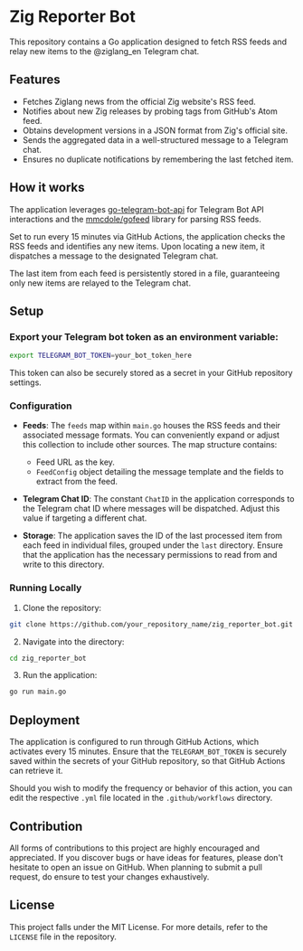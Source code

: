 # Zig Reporter Bot

This repository contains a Go application designed to fetch RSS feeds and relay new items to the @ziglang_en Telegram chat.

## Features

- Fetches Ziglang news from the official Zig website's RSS feed.
- Notifies about new Zig releases by probing tags from GitHub's Atom feed.
- Obtains development versions in a JSON format from Zig's official site.
- Sends the aggregated data in a well-structured message to a Telegram chat.
- Ensures no duplicate notifications by remembering the last fetched item.

## How it works

The application leverages [go-telegram-bot-api](https://github.com/go-telegram-bot-api/telegram-bot-api) for Telegram Bot API interactions and the [mmcdole/gofeed](https://github.com/mmcdole/gofeed) library for parsing RSS feeds.

Set to run every 15 minutes via GitHub Actions, the application checks the RSS feeds and identifies any new items. Upon locating a new item, it dispatches a message to the designated Telegram chat. 

The last item from each feed is persistently stored in a file, guaranteeing only new items are relayed to the Telegram chat.

## Setup

 ### Export your Telegram bot token as an environment variable:

```bash
export TELEGRAM_BOT_TOKEN=your_bot_token_here
```
This token can also be securely stored as a secret in your GitHub repository settings.

### Configuration

- **Feeds**: The `feeds` map within `main.go` houses the RSS feeds and their associated message formats. You can conveniently expand or adjust this collection to include other sources. The map structure contains:
  - Feed URL as the key.
  - `FeedConfig` object detailing the message template and the fields to extract from the feed.
  
- **Telegram Chat ID**: The constant `ChatID` in the application corresponds to the Telegram chat ID where messages will be dispatched. Adjust this value if targeting a different chat.

- **Storage**: The application saves the ID of the last processed item from each feed in individual files, grouped under the `last` directory. Ensure that the application has the necessary permissions to read from and write to this directory.

### Running Locally

1. Clone the repository:
```bash
git clone https://github.com/your_repository_name/zig_reporter_bot.git
```
2. Navigate into the directory:
```bash
cd zig_reporter_bot
```
3. Run the application:
```bash
go run main.go
```

## Deployment

The application is configured to run through GitHub Actions, which activates every 15 minutes. Ensure that the `TELEGRAM_BOT_TOKEN` is securely saved within the secrets of your GitHub repository, so that GitHub Actions can retrieve it.

Should you wish to modify the frequency or behavior of this action, you can edit the respective `.yml` file located in the `.github/workflows` directory.

## Contribution

All forms of contributions to this project are highly encouraged and appreciated. If you discover bugs or have ideas for features, please don't hesitate to open an issue on GitHub. When planning to submit a pull request, do ensure to test your changes exhaustively.

## License

This project falls under the MIT License. For more details, refer to the `LICENSE` file in the repository.
